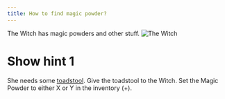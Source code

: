 ```yaml
---
title: How to find magic powder?
---
```


The Witch has magic powders and other stuff.
![The Witch](witch-location.png)

# Show hint 1
She needs some [toadstool](../../03-mysterious-forest/01-find/03-toadstool.md). Give the toadstool to the Witch. Set the Magic Powder to either X or Y in the inventory (+).
